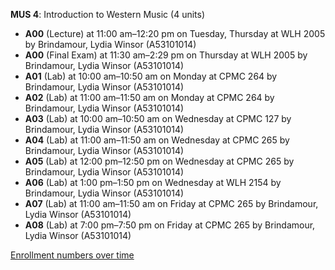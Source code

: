 **MUS 4**: Introduction to Western Music (4 units)

- **A00** (Lecture) at 11:00 am–12:20 pm on Tuesday, Thursday at WLH 2005 by Brindamour, Lydia Winsor (A53101014)
- **A00** (Final Exam) at 11:30 am–2:29 pm on Thursday at WLH 2005 by Brindamour, Lydia Winsor (A53101014)
- **A01** (Lab) at 10:00 am–10:50 am on Monday at CPMC 264 by Brindamour, Lydia Winsor (A53101014)
- **A02** (Lab) at 11:00 am–11:50 am on Monday at CPMC 264 by Brindamour, Lydia Winsor (A53101014)
- **A03** (Lab) at 10:00 am–10:50 am on Wednesday at CPMC 127 by Brindamour, Lydia Winsor (A53101014)
- **A04** (Lab) at 11:00 am–11:50 am on Wednesday at CPMC 265 by Brindamour, Lydia Winsor (A53101014)
- **A05** (Lab) at 12:00 pm–12:50 pm on Wednesday at CPMC 265 by Brindamour, Lydia Winsor (A53101014)
- **A06** (Lab) at 1:00 pm–1:50 pm on Wednesday at WLH 2154 by Brindamour, Lydia Winsor (A53101014)
- **A07** (Lab) at 11:00 am–11:50 am on Friday at CPMC 265 by Brindamour, Lydia Winsor (A53101014)
- **A08** (Lab) at 7:00 pm–7:50 pm on Friday at CPMC 265 by Brindamour, Lydia Winsor (A53101014)

[Enrollment numbers over time](./MUS4.tsv)
